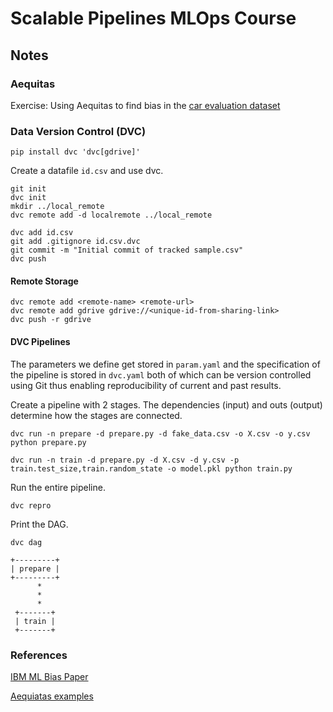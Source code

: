 # Scalable Pipelines MLOps Course
## Notes

### Aequitas

Exercise: Using Aequitas to find bias in the [car evaluation dataset](https://archive.ics.uci.edu/ml/datasets/Car+Evaluation)

### Data Version Control (DVC)

```
pip install dvc 'dvc[gdrive]'
```

Create a datafile `id.csv` and use dvc.
```
git init
dvc init
mkdir ../local_remote
dvc remote add -d localremote ../local_remote

dvc add id.csv
git add .gitignore id.csv.dvc
git commit -m "Initial commit of tracked sample.csv"
dvc push
```

#### Remote Storage
```
dvc remote add <remote-name> <remote-url>
dvc remote add gdrive gdrive://<unique-id-from-sharing-link>
dvc push -r gdrive
```

#### DVC Pipelines

The parameters we define get stored in `param.yaml` and the specification of the pipeline is stored in `dvc.yaml` both of which can be version controlled using Git thus enabling reproducibility of current and past results.

Create a pipeline with 2 stages. The dependencies (input) and outs (output)
determine how the stages are connected.

```
dvc run -n prepare -d prepare.py -d fake_data.csv -o X.csv -o y.csv python prepare.py

dvc run -n train -d prepare.py -d X.csv -d y.csv -p train.test_size,train.random_state -o model.pkl python train.py
```

Run the entire pipeline.
```
dvc repro
```

Print the DAG.
```
dvc dag
```
```
+---------+  
| prepare |  
+---------+  
      *      
      *      
      *      
 +-------+   
 | train |   
 +-------+ 
 ```

### References

[IBM ML Bias Paper](https://developer.ibm.com/articles/machine-learning-and-bias/?mhsrc=ibmsearch_a&mhq=machine%20learning%20and%20bias)

[Aequiatas examples](https://github.com/dssg/aequitas/blob/master/docs/source/examples/compas_demo.ipynb)

